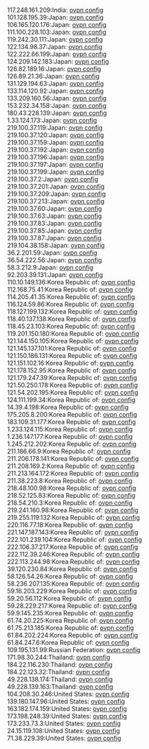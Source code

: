117.248.161.209:India: [ovpn config](vpn/117_248_161_209.ovpn)  
101.128.195.39:Japan: [ovpn config](vpn/101_128_195_39.ovpn)  
106.165.120.176:Japan: [ovpn config](vpn/106_165_120_176.ovpn)  
111.100.228.103:Japan: [ovpn config](vpn/111_100_228_103.ovpn)  
119.242.30.111:Japan: [ovpn config](vpn/119_242_30_111.ovpn)  
122.134.98.37:Japan: [ovpn config](vpn/122_134_98_37.ovpn)  
122.222.66.199:Japan: [ovpn config](vpn/122_222_66_199.ovpn)  
124.209.142.183:Japan: [ovpn config](vpn/124_209_142_183.ovpn)  
126.82.189.16:Japan: [ovpn config](vpn/126_82_189_16.ovpn)  
126.89.21.36:Japan: [ovpn config](vpn/126_89_21_36.ovpn)  
131.129.194.63:Japan: [ovpn config](vpn/131_129_194_63.ovpn)  
133.114.120.92:Japan: [ovpn config](vpn/133_114_120_92.ovpn)  
133.209.160.56:Japan: [ovpn config](vpn/133_209_160_56.ovpn)  
153.232.34.158:Japan: [ovpn config](vpn/153_232_34_158.ovpn)  
180.43.228.139:Japan: [ovpn config](vpn/180_43_228_139.ovpn)  
1.33.124.173:Japan: [ovpn config](vpn/1_33_124_173.ovpn)  
219.100.37.119:Japan: [ovpn config](vpn/219_100_37_119.ovpn)  
219.100.37.120:Japan: [ovpn config](vpn/219_100_37_120.ovpn)  
219.100.37.159:Japan: [ovpn config](vpn/219_100_37_159.ovpn)  
219.100.37.192:Japan: [ovpn config](vpn/219_100_37_192.ovpn)  
219.100.37.196:Japan: [ovpn config](vpn/219_100_37_196.ovpn)  
219.100.37.197:Japan: [ovpn config](vpn/219_100_37_197.ovpn)  
219.100.37.199:Japan: [ovpn config](vpn/219_100_37_199.ovpn)  
219.100.37.2:Japan: [ovpn config](vpn/219_100_37_2.ovpn)  
219.100.37.201:Japan: [ovpn config](vpn/219_100_37_201.ovpn)  
219.100.37.209:Japan: [ovpn config](vpn/219_100_37_209.ovpn)  
219.100.37.213:Japan: [ovpn config](vpn/219_100_37_213.ovpn)  
219.100.37.60:Japan: [ovpn config](vpn/219_100_37_60.ovpn)  
219.100.37.63:Japan: [ovpn config](vpn/219_100_37_63.ovpn)  
219.100.37.83:Japan: [ovpn config](vpn/219_100_37_83.ovpn)  
219.100.37.85:Japan: [ovpn config](vpn/219_100_37_85.ovpn)  
219.100.37.87:Japan: [ovpn config](vpn/219_100_37_87.ovpn)  
219.104.38.158:Japan: [ovpn config](vpn/219_104_38_158.ovpn)  
36.2.201.59:Japan: [ovpn config](vpn/36_2_201_59.ovpn)  
36.54.222.56:Japan: [ovpn config](vpn/36_54_222_56.ovpn)  
58.3.212.9:Japan: [ovpn config](vpn/58_3_212_9.ovpn)  
92.203.39.131:Japan: [ovpn config](vpn/92_203_39_131.ovpn)  
110.10.149.136:Korea Republic of: [ovpn config](vpn/110_10_149_136.ovpn)  
112.168.75.41:Korea Republic of: [ovpn config](vpn/112_168_75_41.ovpn)  
114.205.41.35:Korea Republic of: [ovpn config](vpn/114_205_41_35.ovpn)  
116.124.59.86:Korea Republic of: [ovpn config](vpn/116_124_59_86.ovpn)  
118.127.199.132:Korea Republic of: [ovpn config](vpn/118_127_199_132.ovpn)  
118.40.137.138:Korea Republic of: [ovpn config](vpn/118_40_137_138.ovpn)  
118.45.23.103:Korea Republic of: [ovpn config](vpn/118_45_23_103.ovpn)  
119.201.150.180:Korea Republic of: [ovpn config](vpn/119_201_150_180.ovpn)  
121.144.150.105:Korea Republic of: [ovpn config](vpn/121_144_150_105.ovpn)  
121.145.137.101:Korea Republic of: [ovpn config](vpn/121_145_137_101.ovpn)  
121.150.186.131:Korea Republic of: [ovpn config](vpn/121_150_186_131.ovpn)  
121.151.102.16:Korea Republic of: [ovpn config](vpn/121_151_102_16.ovpn)  
121.178.152.95:Korea Republic of: [ovpn config](vpn/121_178_152_95.ovpn)  
121.179.247.39:Korea Republic of: [ovpn config](vpn/121_179_247_39.ovpn)  
121.50.250.178:Korea Republic of: [ovpn config](vpn/121_50_250_178.ovpn)  
121.54.202.195:Korea Republic of: [ovpn config](vpn/121_54_202_195.ovpn)  
124.111.199.34:Korea Republic of: [ovpn config](vpn/124_111_199_34.ovpn)  
14.39.4.198:Korea Republic of: [ovpn config](vpn/14_39_4_198.ovpn)  
175.205.8.200:Korea Republic of: [ovpn config](vpn/175_205_8_200.ovpn)  
183.109.31.177:Korea Republic of: [ovpn config](vpn/183_109_31_177.ovpn)  
1.233.124.115:Korea Republic of: [ovpn config](vpn/1_233_124_115.ovpn)  
1.236.147.177:Korea Republic of: [ovpn config](vpn/1_236_147_177.ovpn)  
1.245.212.202:Korea Republic of: [ovpn config](vpn/1_245_212_202.ovpn)  
211.186.66.9:Korea Republic of: [ovpn config](vpn/211_186_66_9.ovpn)  
211.206.178.141:Korea Republic of: [ovpn config](vpn/211_206_178_141.ovpn)  
211.208.169.2:Korea Republic of: [ovpn config](vpn/211_208_169_2.ovpn)  
211.213.164.172:Korea Republic of: [ovpn config](vpn/211_213_164_172.ovpn)  
211.38.223.8:Korea Republic of: [ovpn config](vpn/211_38_223_8.ovpn)  
218.48.100.98:Korea Republic of: [ovpn config](vpn/218_48_100_98.ovpn)  
218.52.125.83:Korea Republic of: [ovpn config](vpn/218_52_125_83.ovpn)  
218.54.210.3:Korea Republic of: [ovpn config](vpn/218_54_210_3.ovpn)  
219.241.160.98:Korea Republic of: [ovpn config](vpn/219_241_160_98.ovpn)  
219.255.119.132:Korea Republic of: [ovpn config](vpn/219_255_119_132.ovpn)  
220.116.77.18:Korea Republic of: [ovpn config](vpn/220_116_77_18.ovpn)  
221.147.187.143:Korea Republic of: [ovpn config](vpn/221_147_187_143.ovpn)  
222.101.239.104:Korea Republic of: [ovpn config](vpn/222_101_239_104.ovpn)  
222.106.37.217:Korea Republic of: [ovpn config](vpn/222_106_37_217.ovpn)  
222.112.39.246:Korea Republic of: [ovpn config](vpn/222_112_39_246.ovpn)  
222.113.244.98:Korea Republic of: [ovpn config](vpn/222_113_244_98.ovpn)  
39.120.230.84:Korea Republic of: [ovpn config](vpn/39_120_230_84.ovpn)  
58.126.54.26:Korea Republic of: [ovpn config](vpn/58_126_54_26.ovpn)  
58.236.207.135:Korea Republic of: [ovpn config](vpn/58_236_207_135.ovpn)  
59.16.203.229:Korea Republic of: [ovpn config](vpn/59_16_203_229.ovpn)  
59.20.56.112:Korea Republic of: [ovpn config](vpn/59_20_56_112.ovpn)  
59.28.229.217:Korea Republic of: [ovpn config](vpn/59_28_229_217.ovpn)  
59.9.145.235:Korea Republic of: [ovpn config](vpn/59_9_145_235.ovpn)  
61.74.20.225:Korea Republic of: [ovpn config](vpn/61_74_20_225.ovpn)  
61.75.213.185:Korea Republic of: [ovpn config](vpn/61_75_213_185.ovpn)  
61.84.202.224:Korea Republic of: [ovpn config](vpn/61_84_202_224.ovpn)  
61.84.247.6:Korea Republic of: [ovpn config](vpn/61_84_247_6.ovpn)  
109.195.131.99:Russian Federation: [ovpn config](vpn/109_195_131_99.ovpn)  
171.98.30.244:Thailand: [ovpn config](vpn/171_98_30_244.ovpn)  
184.22.116.230:Thailand: [ovpn config](vpn/184_22_116_230.ovpn)  
184.22.123.32:Thailand: [ovpn config](vpn/184_22_123_32.ovpn)  
49.228.138.174:Thailand: [ovpn config](vpn/49_228_138_174.ovpn)  
49.228.139.163:Thailand: [ovpn config](vpn/49_228_139_163.ovpn)  
104.208.30.246:United States: [ovpn config](vpn/104_208_30_246.ovpn)  
139.180.147.96:United States: [ovpn config](vpn/139_180_147_96.ovpn)  
163.182.174.159:United States: [ovpn config](vpn/163_182_174_159.ovpn)  
173.198.248.39:United States: [ovpn config](vpn/173_198_248_39.ovpn)  
173.233.73.3:United States: [ovpn config](vpn/173_233_73_3.ovpn)  
24.15.119.108:United States: [ovpn config](vpn/24_15_119_108.ovpn)  
71.38.229.39:United States: [ovpn config](vpn/71_38_229_39.ovpn)  
